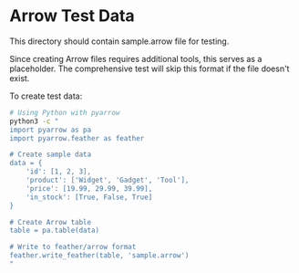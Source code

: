 # Arrow Test Data

This directory should contain sample.arrow file for testing.

Since creating Arrow files requires additional tools, this serves as a placeholder.
The comprehensive test will skip this format if the file doesn't exist.

To create test data:
```bash
# Using Python with pyarrow
python3 -c "
import pyarrow as pa
import pyarrow.feather as feather

# Create sample data
data = {
    'id': [1, 2, 3],
    'product': ['Widget', 'Gadget', 'Tool'],
    'price': [19.99, 29.99, 39.99],
    'in_stock': [True, False, True]
}

# Create Arrow table
table = pa.table(data)

# Write to feather/arrow format
feather.write_feather(table, 'sample.arrow')
"
```